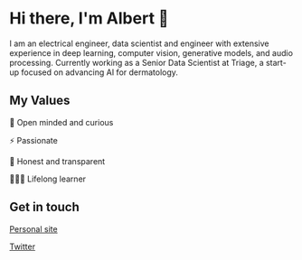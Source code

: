 # Hi there, I'm Albert 👋 

I am an electrical engineer, data scientist and engineer with extensive experience in deep learning, computer vision, generative models, and audio processing. Currently working as a Senior Data Scientist at Triage, a start-up focused on advancing AI for dermatology. 

## My Values

🌟 Open minded and curious

⚡️ Passionate

🍏 Honest and transparent

👨🏻‍💻 Lifelong learner


## Get in touch

[Personal site](https://jsalbert.github.io/)

[Twitter](https://twitter.com/jsalbert_)
